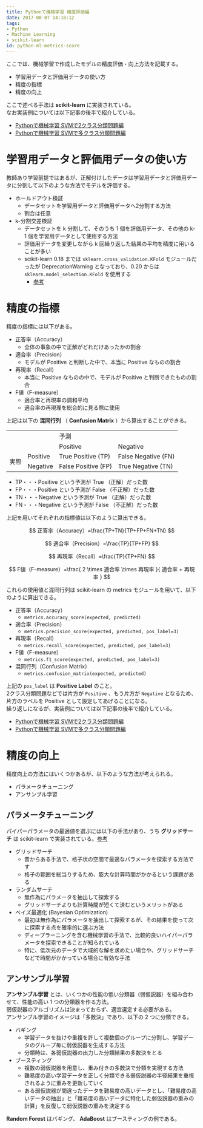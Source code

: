 ```yaml
---
title: Pythonで機械学習 精度評価編
date: 2017-08-07 14:18:12
tags:
- Python
- Machine Learning
- scikit-learn
id: python-ml-metrics-score
---
```


ここでは、機械学習で作成したモデルの精度評価・向上方法を記載する。

- 学習用データと評価用データの使い方
- 精度の指標
- 精度の向上

ここで述べる手法は **scikit-learn** に実装されている。  
なお実装例については以下記事の後半で紹介している。

- [Pythonで機械学習 SVMで2クラス分類問題編](https://pepese.github.io/blog/python-ml-dl-svm-2class/)
- [Pythonで機械学習 SVMで多クラス分類問題編](https://pepese.github.io/blog/python-ml-dl-svm-multiclass/)

<!-- more -->

# 学習用データと評価用データの使い方

教師あり学習前提ではあるが、正解付けしたデータは学習用データと評価用データに分割して以下のような方法でモデルを評価する。

- ホールドアウト検証
    - データセットを学習用データと評価用データへ2分割する方法
    - 割合は任意
- k-分割交差検証
    - データセットを k 分割して、そのうち 1 個を評価用データ、その他の k-1 個を学習用データとして使用する方法
    - 評価用データを変更しながら k 回繰り返した結果の平均を精度に用いることが多い
    - scikit-learn 0.18 までは `sklearn.cross_validation.KFold` モジュールだったが DeprecationWarning となっており、0.20 からは `sklearn.model_selection.KFold` を使用する
        - [参考](http://segafreder.hatenablog.com/entry/2016/10/18/163925)


# 精度の指標

精度の指標には以下がある。

- 正答率（Accuracy）
    - 全体の事象の中で正解がどれだけあったかの割合
- 適合率（Precision）
    - モデルが Positive と判断した中で、本当に Positive なものの割合
- 再現率（Recall）
    - 本当に Positive なものの中で、モデルが Positive と判断できたものの割合
- F値（F-measure）
    - 適合率と再現率の調和平均
    - 適合率の再現理を総合的に見る際に使用

上記は以下の **混同行列** （ **Confusion Matrix** ）から算出することができる。

<table>
<tr>
<td></td><td></td><td colspan="2">予測</td>
</tr>
<tr>
<td></td><td></td><td>Positive</td><td>Negative</td>
</tr>
<tr>
<td rowspan="2">実際</td><td>Positive</td><td>True Positive (TP)</td><td>False Negative (FN)</td>
</tr>
<tr>
<td>Negative</td><td>False Positive (FP)</td><td>True Negative (TN)</td>
</tr>
</table>

- TP・・・Positive という予測が True （正解）だった数
- FP・・・Positive という予測が False （不正解）だった数
- TN・・・Negative という予測が True （正解）だった数
- FN・・・Negative という予測が False （不正解）だった数

上記を用いてそれぞれの指標値は以下のように算出できる。

$$ 正答率（Accuracy）=\frac{TP+TN}{TP+FP+FN+TN} $$

$$ 適合率（Precision）=\frac{TP}{TP+FP} $$

$$ 再現率（Recall）=\frac{TP}{TP+FN} $$

$$ F値（F-measure）=\frac{ 2 \times 適合率 \times 再現率 }{ 適合率 + 再現率 } $$

これらの使用値と混同行列は scikit-learn の metrics モジュールを用いて、以下のように算出できる。

- 正答率（Accuracy）
    - `metrics.accuracy_score(expected, predicted)`
- 適合率（Precision）
    - `metrics.precision_score(expected, predicted, pos_label=3)`
- 再現率（Recall）
    - `metrics.recall_score(expected, predicted, pos_label=3)`
- F値（F-measure）
    - `metrics.f1_score(expected, predicted, pos_label=3)`
- 混同行列（Confusion Matrix）
    - `metrics.confusion_matrix(expected, predicted)`

上記の `pos_label` は **Positive Label** のこと。  
2クラス分類問題などでは片方が `Positive` 、もう片方が `Negative` となるため、片方のラベルを Positive として設定してあげることになる。  
繰り返しになるが、実装例については以下記事の後半で紹介している。

- [Pythonで機械学習 SVMで2クラス分類問題編](https://pepese.github.io/blog/python-ml-dl-svm-2class/)
- [Pythonで機械学習 SVMで多クラス分類問題編](https://pepese.github.io/blog/python-ml-dl-svm-multiclass/)

# 精度の向上

精度向上の方法にはいくつかあるが、以下のような方法が考えられる。

- パラメータチューニング
- アンサンブル学習

## パラメータチューニング

パイパーパラメータの最適値を選ぶには以下の手法があり、うち **グリッドサーチ** は scikit-learn で実装されている。[参考](http://sucrose.hatenablog.com/entry/2013/05/25/133021)

- グリッドサーチ
    - 昔からある手法で、格子状の空間で最適なパラメータを探索する方法です
    - 格子の範囲を総当りするため、膨大な計算時間がかかるという課題がある
- ランダムサーチ
    - 無作為にパラメータを抽出して探索する
    - グリッドサーチよりも計算時間が短くて済むというメリットがある
- ベイズ最適化 (Bayesian Optimization)
    - 最初は無作為にパラメータを抽出して探索するが、その結果を使って次に探索する点を確率的に選ぶ方法
    - ディープラーニングを含む機械学習の手法で、比較的良いハイパーパラメータを探索できることが知られている
    - 特に、低次元のデータで大域的な解を求めたい場合や、グリッドサーチなどで時間がかかっている場合に有効な手法

## アンサンブル学習

**アンサンブル学習** とは、いくつかの性能の低い分類器（弱仮説器）を組み合わせて、性能の高い 1 つの分類器を作る方法。  
弱仮説器のアルゴリズムは決まっておらず、適宜選定する必要がある。  
アンサンブル学習のイメージは「多数決」であり、以下の 2 つに分類できる。

- バギング
    - 学習データを抜けや重複を許して複数個のグループに分割し、学習データのグループ毎に弱仮説器を生成する方法
    - 分類時は、各弱仮説器の出力した分類結果の多数決をとる
- ブースティング
    - 複数の弱仮説器を用意し、重み付きの多数決で分類を実現する方法
    - 難易度の高い学習データを正しく分類できる弱仮説器の半径結果を重視されるように重みを更新していく
    - ある弱仮説器が間違ったデータを難易度の高いデータとし、「難易度の高いデータの抽出」と「難易度の高いデータに特化した弱仮説器の重みの計算」を反復して弱仮説器の重みを決定する

**Random Forest** はバギング、 **AdaBoost** はブースティングの例である。

